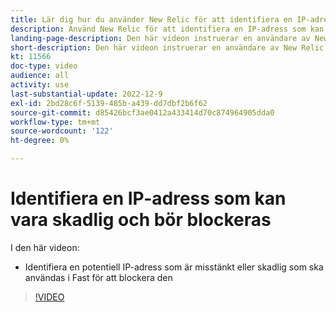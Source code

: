 ```yaml
---
title: Lär dig hur du använder New Relic för att identifiera en IP-adress som behöver blockeras
description: Använd New Relic för att identifiera en IP-adress som kan vara skadlig.  När IP-adressen har fastställts används den i Fastly för att blockera åtkomst till programmet
landing-page-description: Den här videon instruerar en användare av New Relic att hitta potentiella IP-adresser som kan behöva blockeras för att få åtkomst till webbplatsen.
short-description: Den här videon instruerar en användare av New Relic att hitta potentiella IP-adresser som kan behöva blockeras för att få åtkomst till webbplatsen.
kt: 11566
doc-type: video
audience: all
activity: use
last-substantial-update: 2022-12-9
exl-id: 2bd28c6f-5139-485b-a439-dd7dbf2b6f62
source-git-commit: d85426bcf3ae0412a433414d70c874964905dda0
workflow-type: tm+mt
source-wordcount: '122'
ht-degree: 0%

---
```


# Identifiera en IP-adress som kan vara skadlig och bör blockeras

I den här videon:

- Identifiera en potentiell IP-adress som är misstänkt eller skadlig &#x200B; som ska användas i Fast för att blockera den

>[!VIDEO](https://video.tv.adobe.com/v/3412088?quality=12&learn=on)

